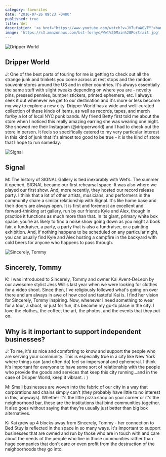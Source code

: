 ```yaml
---
category: favorites
date: '2016-07-26 09:23 -0400'
published: true
title: Wet
description: '<a href="https://www.youtube.com/watch?v=JV7ufuW0VFY">band</a>'
image: 'https://s3.amazonaws.com/bst-fornyc/Wet%20Main%20Portrait.jpg'
---
```

![Dripper World](https://s3.amazonaws.com/bst-fornyc/Wet%20Dripper%20World.jpg)
## Dripper World
J: One of the best parts of touring for me is getting to check out all the strange junk and trinkets you come across at rest stops and the random souvenir stores around the US and in other countries. It's always essentially the same stuff with slight tweaks depending on where you are - novelty pins, pressed pennies, bumper stickers, printed ephemera, etc. I always seek it out whenever we get to our destination and it's more or less become my way to explore a new city. Dripper World has a wide and well-curated collection of these kinds of items, as well as records, tapes, and merch for/by a lot of local NYC punk bands. My friend Betty first told me about the store when I noticed this really amazing earring she was wearing one night. She showed me their Instagram (@dripperworld) and I had to check out the store in person. It feels so specifically catered to my very particular interest in this kind of junk that it's almost too good to be true - it is the kind of store that I hope to run someday.

![Signal](https://s3.amazonaws.com/bst-fornyc/Wet%20Signal.jpg)
## Signal
M: The history of SIGNAL Gallery is tied inexorably with Wet’s. The summer it opened, SIGNAL became our first rehearsal space. It was also where we played our first show. And, more recently, they hosted our record release party. I think that a lot of other artists, musicians, and performers in the community share a similar relationship with Signal. It's like home base and their doors are always open. It is first and foremost an excellent and forward-thinking art gallery, run by our friends Kyle and Alex, though in practice it functions as much more than that. In its giant, primary white box space, you’re as likely to find a noise show going down as you might a book fair, a fundraiser, a party, a party that is also a fundraiser, or a painting exhibition. And, if nothing happens to be scheduled on any particular night, you can usually find Kyle and Alex hosting a campfire in the backyard with cold beers for anyone who happens to pass through.

![Sincerely, Tommy](https://s3.amazonaws.com/bst-fornyc/Wet%20Sincerely%20Tommy.jpg)
## Sincerely, Tommy
K: I was introduced to Sincerely, Tommy and owner Kai Avent-DeLeon by our awesome stylist Jess Willis last year when we were looking for clothes for a video shoot. Since then, I've religiously followed what's going on over there and am always in awe of how cool and tasteful Kai is. I find her vision for Sincerely, Tommy inspiring. Now, whenever I need something to wear for a tour, a shoot, or just for fun, it's become my go-to place in the city. I love the clothes, the coffee, the art, the photos, and the events that they put on.

## Why is it important to support independent businesses?
J: To me, it's so nice and comforting to know and support the people who are serving your community. This is especially true in a city like New York where things can (and often do) feel so impersonal and ephemeral. I think it's important for everyone to have some sort of relationship with the people who provide the goods and services that keep this city running...and in the case of Dripper World, keep it vibrant. : )

M: Small businesses are woven into the fabric of our city in a way that corporations and chains simply can't (they probably have little to no interest in this, anyways). Whether it's the little pizza shop on your corner or it's the neighborhood bar, these are the institutions that bind communities together. It also goes without saying that they're usually just better than big box alternatives.

K: Kai grew up 4 blocks away from Sincerely, Tommy - her connection to Bed Stuy is reflected in the space in so many ways. It's important to support businesses that are owned and run by those who are in touch with and care about the needs of the people who live in those communities rather than huge companies that don't care or even profit from the destruction of the neighborhoods they go into.

